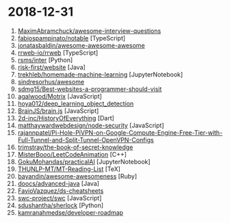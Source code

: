 # 2018-12-31

1. [MaximAbramchuck/awesome-interview-questions](https://github.com/MaximAbramchuck/awesome-interview-questions "A curated awesome list of lists of interview questions. Feel free to contribute! 🎓") 
2. [fabiospampinato/notable](https://github.com/fabiospampinato/notable "The markdown-based note-taking app that doesn't suck.") [TypeScript]
3. [jonatasbaldin/awesome-awesome-awesome](https://github.com/jonatasbaldin/awesome-awesome-awesome "Awesome list of repositories of awesome lists 🤷‍♀️") 
4. [rrweb-io/rrweb](https://github.com/rrweb-io/rrweb "record and replay the web") [TypeScript]
5. [rsms/inter](https://github.com/rsms/inter "The Inter UI font family") [Python]
6. [risk-first/website](https://github.com/risk-first/website "Risk-First Analysis Framework") [Java]
7. [trekhleb/homemade-machine-learning](https://github.com/trekhleb/homemade-machine-learning "🤖 Python examples of popular machine learning algorithms with interactive Jupyter demos and math being explained") [JupyterNotebook]
8. [sindresorhus/awesome](https://github.com/sindresorhus/awesome "😎 Curated list of awesome lists") 
9. [sdmg15/Best-websites-a-programmer-should-visit](https://github.com/sdmg15/Best-websites-a-programmer-should-visit "🔗 Some useful websites for programmers.") 
10. [agalwood/Motrix](https://github.com/agalwood/Motrix "A full-featured download manger.") [JavaScript]
11. [hoya012/deep_learning_object_detection](https://github.com/hoya012/deep_learning_object_detection "A paper list of object detection using deep learning.") 
12. [BrainJS/brain.js](https://github.com/BrainJS/brain.js "🤖 Neural networks in JavaScript") [JavaScript]
13. [2d-inc/HistoryOfEverything](https://github.com/2d-inc/HistoryOfEverything "Flutter Launch Timeline Demo") [Dart]
14. [matthaywardwebdesign/node-security](https://github.com/matthaywardwebdesign/node-security "🔑 The easiest way to control what npm modules can access") [JavaScript]
15. [rajannpatel/Pi-Hole-PiVPN-on-Google-Compute-Engine-Free-Tier-with-Full-Tunnel-and-Split-Tunnel-OpenVPN-Configs](https://github.com/rajannpatel/Pi-Hole-PiVPN-on-Google-Compute-Engine-Free-Tier-with-Full-Tunnel-and-Split-Tunnel-OpenVPN-Configs "Run your own privacy-first ad blocking service in the cloud for free on Google Cloud Services.") 
16. [trimstray/the-book-of-secret-knowledge](https://github.com/trimstray/the-book-of-secret-knowledge "💫 A collection of awesome lists, manuals, blogs, hacks, one-liners, cli/web tools and more. Especially for System and Network Administrators, DevOps, Pentesters or Security Researchers.") 
17. [MisterBooo/LeetCodeAnimation](https://github.com/MisterBooo/LeetCodeAnimation "Demonstrate all the questions on LeetCode in the form of animation.（用动画的形式呈现解LeetCode题目的思路）") [C++]
18. [GokuMohandas/practicalAI](https://github.com/GokuMohandas/practicalAI "📚A practical approach to learning machine learning.") [JupyterNotebook]
19. [THUNLP-MT/MT-Reading-List](https://github.com/THUNLP-MT/MT-Reading-List "A machine translation reading list maintained by Tsinghua Natural Language Processing Group") [TeX]
20. [bayandin/awesome-awesomeness](https://github.com/bayandin/awesome-awesomeness "A curated list of awesome awesomeness") [Ruby]
21. [doocs/advanced-java](https://github.com/doocs/advanced-java "😮 互联网 Java 工程师进阶知识完全扫盲") [Java]
22. [FavioVazquez/ds-cheatsheets](https://github.com/FavioVazquez/ds-cheatsheets "List of Data Science Cheatsheets to rule the world") 
23. [swc-project/swc](https://github.com/swc-project/swc "Super-fast alternative for babel written in rust") [JavaScript]
24. [sdushantha/sherlock](https://github.com/sdushantha/sherlock "🔎 Find usernames across social networks") [Python]
25. [kamranahmedse/developer-roadmap](https://github.com/kamranahmedse/developer-roadmap "Roadmap to becoming a web developer in 2019") 
